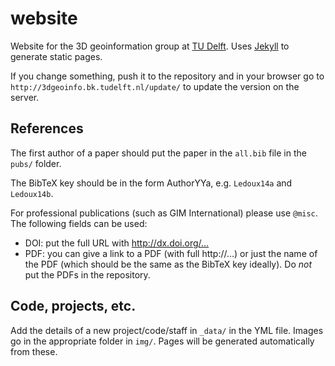 # website

Website for the 3D geoinformation group at [TU Delft](http://www.tudelft.nl). Uses [Jekyll](http://www.jekyllrb.com) to generate static pages.

If you change something, push it to the repository and in your browser go to `http://3dgeoinfo.bk.tudelft.nl/update/` to update the version on the server.


## References

The first author of a paper should put the paper in the `all.bib` file in the `pubs/` folder. 

The BibTeX key should be in the form AuthorYYa, e.g. `Ledoux14a` and `Ledoux14b`. 

For professional publications (such as GIM International) please use `@misc`. The following fields can be used:

  * DOI: put the full URL with http://dx.doi.org/…
  * PDF: you can give a link to a PDF (with full http://…) or just the name of the PDF (which should be the same as the BibTeX key ideally). Do *not* put the PDFs in the repository.

## Code, projects, etc.

Add the details of a new project/code/staff in `_data/` in the YML file. Images go in the appropriate folder in `img/`. Pages will be generated automatically from these.
